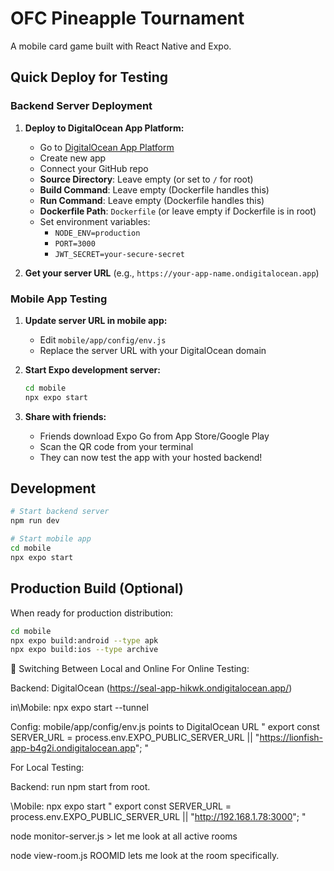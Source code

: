 # OFC Pineapple Tournament

A mobile card game built with React Native and Expo.

## Quick Deploy for Testing

### Backend Server Deployment

1. **Deploy to DigitalOcean App Platform:**
   - Go to [DigitalOcean App Platform](https://cloud.digitalocean.com/apps)
   - Create new app
   - Connect your GitHub repo
   - **Source Directory**: Leave empty (or set to `/` for root)
   - **Build Command**: Leave empty (Dockerfile handles this)
   - **Run Command**: Leave empty (Dockerfile handles this)
   - **Dockerfile Path**: `Dockerfile` (or leave empty if Dockerfile is in root)
   - Set environment variables:
     - `NODE_ENV=production`
     - `PORT=3000`
     - `JWT_SECRET=your-secure-secret`

2. **Get your server URL** (e.g., `https://your-app-name.ondigitalocean.app`)

### Mobile App Testing

1. **Update server URL in mobile app:**
   - Edit `mobile/app/config/env.js`
   - Replace the server URL with your DigitalOcean domain

2. **Start Expo development server:**
   ```bash
   cd mobile
   npx expo start
   ```

3. **Share with friends:**
   - Friends download Expo Go from App Store/Google Play
   - Scan the QR code from your terminal
   - They can now test the app with your hosted backend!

## Development

```bash
# Start backend server
npm run dev

# Start mobile app
cd mobile
npx expo start
```

## Production Build (Optional)

When ready for production distribution:
```bash
cd mobile
npx expo build:android --type apk
npx expo build:ios --type archive
```


🔄 Switching Between Local and Online
For Online Testing:

Backend: DigitalOcean (https://seal-app-hikwk.ondigitalocean.app/)

in\Mobile: npx expo start --tunnel

Config: mobile/app/config/env.js points to DigitalOcean URL " export const SERVER_URL = process.env.EXPO_PUBLIC_SERVER_URL || "https://lionfish-app-b4g2i.ondigitalocean.app"; "


For Local Testing:

Backend: run npm start from root. 

\Mobile: npx expo start " export const SERVER_URL = process.env.EXPO_PUBLIC_SERVER_URL || "http://192.168.1.78:3000"; "

node monitor-server.js > let me look at all active rooms

node view-room.js ROOMID lets me look at the room specifically.    